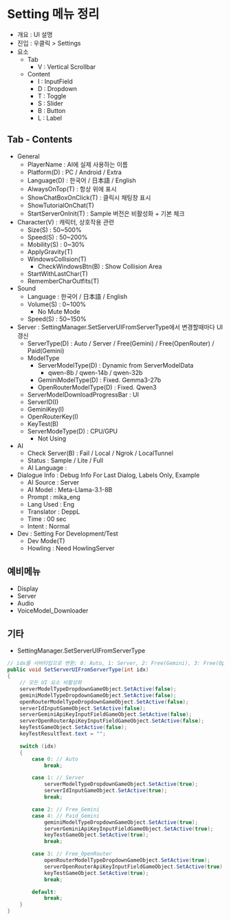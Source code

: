 # Setting 메뉴 정리

- 개요 : UI 설명
- 진입 : 우클릭 > Settings
- 요소
  - Tab
    - V : Vertical Scrollbar
  - Content
    - I : InputField
    - D : Dropdown
    - T : Toggle
    - S : Slider
    - B : Button
    - L : Label

## Tab - Contents

- General
  - PlayerName : AI에 실제 사용하는 이름
  - Platform(D) : PC / Android / Extra
  - Language(D) : 한국어 / 日本語 / English
  - AlwaysOnTop(T) : 항상 위에 표시
  - ShowChatBoxOnClick(T) : 클릭시 채팅창 표시
  - ShowTutorialOnChat(T)
  - StartServerOnInit(T) : Sample 버전은 비활성화 + 기본 체크
- Character(V) : 캐릭터, 상호작용 관련
  - Size(S) : 50~500%
  - Speed(S) : 50~200%
  - Mobility(S) : 0~30%
  - ApplyGravity(T)
  - WindowsCollision(T)
    - CheckWindowsBtn(B) : Show Collision Area
  - StartWithLastChar(T)
  - RememberCharOutfits(T)
- Sound
  - Language : 한국어 / 日本語 / English
  - Volume(S) : 0~100%
    - No Mute Mode
  - Speed(S) : 50~150%
- Server : SettingManager.SetServerUIFromServerType에서 변경할때마다 UI 갱신
  - ServerType(D) : Auto / Server / Free(Gemini) / Free(OpenRouter) / Paid(Gemini)
  - ModelType
    - ServerModelType(D) : Dynamic from ServerModelData
      - qwen-8b / qwen-14b / qwen-32b
    - GeminiModelType(D) : Fixed. Gemma3-27b
    - OpenRouterModelType(D) : Fixed. Qwen3
  - ServerModelDownloadProgressBar : UI
  - ServerID(I)
  - GeminiKey(I)
  - OpenRouterKey(I)
  - KeyTest(B)
  - ServerModeType(D) : CPU/GPU
    - Not Using
- AI
  - Check Server(B) : Fail / Local / Ngrok / LocalTunnel
  - Status : Sample / Lite / Full
  - AI Language : 
- Dialogue Info : Debug Info For Last Dialog, Labels Only, Example
  - AI Source : Server
  - AI Model : Meta-Llama-3.1-8B
  - Prompt : mika_eng
  - Lang Used : Eng
  - Translator : DeppL
  - Time : 00 sec
  - Intent : Normal
- Dev : Setting For Development/Test
  - Dev Mode(T)
  - Howling : Need HowlingServer

## 예비메뉴

- Display
- Server
- Audio
- VoiceModel_Downloader

## 기타

- SettingManager.SetServerUIFromServerType

```java
// idx를 서버타입으로 변환; 0: Auto, 1: Server, 2: Free(Gemini), 3: Free(OpenRouter), 4: Paid(Gemini)
public void SetServerUIFromServerType(int idx)
{
    // 모든 UI 요소 비활성화
    serverModelTypeDropdownGameObject.SetActive(false);
    geminiModelTypeDropdownGameObject.SetActive(false);
    openRouterModelTypeDropdownGameObject.SetActive(false);
    serverIdInputGameObject.SetActive(false);
    serverGeminiApiKeyInputFieldGameObject.SetActive(false);
    serverOpenRouterApiKeyInputFieldGameObject.SetActive(false);
    keyTestGameObject.SetActive(false);
    keyTestResultText.text = "";

    switch (idx)
    {
        case 0: // Auto
            break;

        case 1: // Server
            serverModelTypeDropdownGameObject.SetActive(true);
            serverIdInputGameObject.SetActive(true);
            break;

        case 2: // Free_Gemini
        case 4: // Paid_Gemini
            geminiModelTypeDropdownGameObject.SetActive(true);
            serverGeminiApiKeyInputFieldGameObject.SetActive(true);
            keyTestGameObject.SetActive(true);
            break;

        case 3: // Free_OpenRouter
            openRouterModelTypeDropdownGameObject.SetActive(true);
            serverOpenRouterApiKeyInputFieldGameObject.SetActive(true);
            keyTestGameObject.SetActive(true);
            break;

        default:
            break;
    }
}
```
